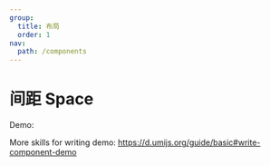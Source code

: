 ```yaml
---
group:
  title: 布局
  order: 1
nav:
  path: /components
---
```


# 间距 Space

Demo:

<!-- <API /> -->

More skills for writing demo: https://d.umijs.org/guide/basic#write-component-demo
